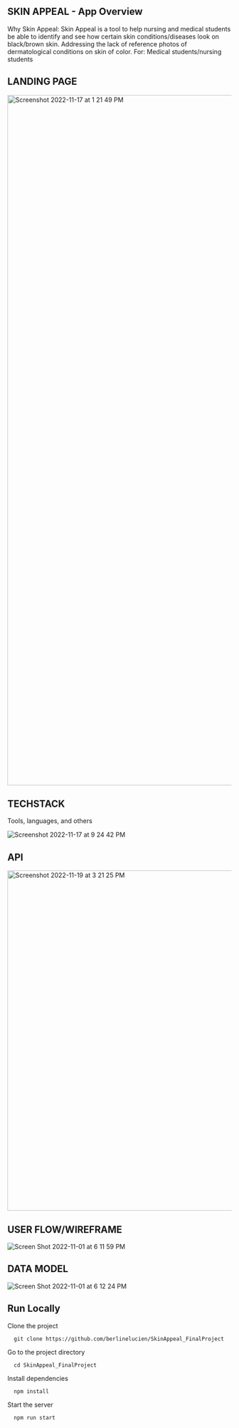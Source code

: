 ## SKIN APPEAL - App Overview

Why Skin Appeal: 
Skin Appeal is a tool to help nursing and medical students be able to identify and see how certain skin conditions/diseases look on black/brown skin.
Addressing the lack of reference photos of dermatological conditions on skin of color.
For: Medical students/nursing students 

## LANDING PAGE

<img width="1550" alt="Screenshot 2022-11-17 at 1 21 49 PM" src="https://user-images.githubusercontent.com/74885072/202526883-a077efd0-2a82-40a8-a4d6-62db87708459.png">



## TECHSTACK
Tools, languages, and others

![Screenshot 2022-11-17 at 9 24 42 PM](https://user-images.githubusercontent.com/74885072/202602432-0c1d2654-cff4-4b65-85c0-f1b5a3b2e5f9.png)


## API

<img width="764" alt="Screenshot 2022-11-19 at 3 21 25 PM" src="https://user-images.githubusercontent.com/74885072/202870056-4637b7b7-7eb7-4c0b-8451-eb8f54deddf1.png">



## USER FLOW/WIREFRAME

![Screen Shot 2022-11-01 at 6 11 59 PM](https://user-images.githubusercontent.com/74885072/199351785-63292981-915a-4485-9c95-e89cf41ffb5b.png)




## DATA MODEL

![Screen Shot 2022-11-01 at 6 12 24 PM](https://user-images.githubusercontent.com/74885072/199351837-a17f1f41-c57f-4a90-ab05-a433bb767fad.png)



## Run Locally

Clone the project

```
  git clone https://github.com/berlinelucien/SkinAppeal_FinalProject
```

Go to the project directory

```
  cd SkinAppeal_FinalProject
```

Install dependencies

```
  npm install
```

Start the server

```
  npm run start
```


